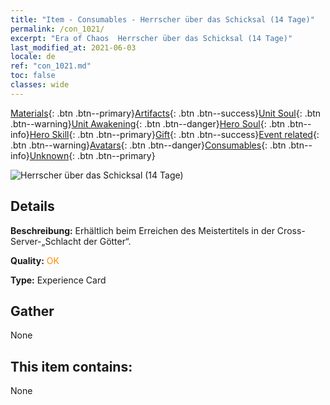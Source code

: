 ```yaml
---
title: "Item - Consumables - Herrscher über das Schicksal (14 Tage)"
permalink: /con_1021/
excerpt: "Era of Chaos  Herrscher über das Schicksal (14 Tage)"
last_modified_at: 2021-06-03
locale: de
ref: "con_1021.md"
toc: false
classes: wide
---
```

 [Materials](/ItemsDE/){: .btn .btn--primary}[Artifacts](/ItemsDE/Artifacts/){: .btn .btn--success}[Unit Soul](/ItemsDE/UnitSoul/){: .btn .btn--warning}[Unit Awakening](/ItemsDE/UnitAwakening/){: .btn .btn--danger}[Hero Soul](/ItemsDE/HeroSoul/){: .btn .btn--info}[Hero Skill](/ItemsDE/HeroSkill/){: .btn .btn--primary}[Gift](/ItemsDE/Gift/){: .btn .btn--success}[Event related](/ItemsDE/Events/){: .btn .btn--warning}[Avatars](/ItemsDE/Avatars/){: .btn .btn--danger}[Consumables](/ItemsDE/Consumables/){: .btn .btn--info}[Unknown](/ItemsDE/Unknown/){: .btn .btn--primary}

 ![Herrscher über das Schicksal (14 Tage)](/images/a/avatarFrame_63.png)

## Details
 **Beschreibung:** Erhältlich beim Erreichen des Meistertitels in der Cross-Server-„Schlacht der Götter“.

 **Quality:** <span style="color: #FF8C00">OK</span>

 **Type:** Experience Card

## Gather

  None

## This item contains:

  None

